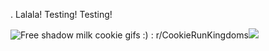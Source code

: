 . Lalala! Testing! Testing!

<img src="https://preview.redd.it/free-shadow-milk-cookie-gifs-v0-hybv9qz6y4ne1.gif?width=200&amp;auto=webp&amp;s=bb7a729f0b16824097f597eaea3c547c0c407c8c" alt="Free shadow milk cookie gifs :) : r/CookieRunKingdoms"/>![](https://github.com/user-attachments/9b2a5a0d-97b5-42ca-9760-bd6c272990bc)
